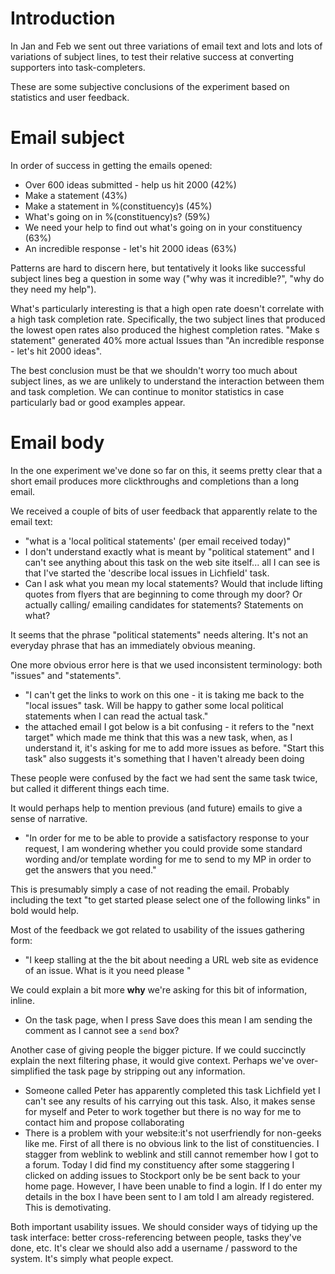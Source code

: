 # Introduction #

In Jan and Feb we sent out three variations of email text and lots and lots of variations of subject lines, to test their relative success at converting supporters into task-completers.

These are some subjective conclusions of the experiment based on statistics and user feedback.

# Email subject #
In order of success in getting the emails opened:

  * Over 600 ideas submitted - help us hit 2000 (42%)
  * Make a statement (43%)
  * Make a statement in %(constituency)s (45%)
  * What's going on in %(constituency)s? (59%)
  * We need your help to find out what's going on in your constituency (63%)
  * An incredible response - let's hit 2000 ideas (63%)

Patterns are hard to discern here, but tentatively it looks like successful subject lines beg a question in some way ("why was it incredible?", "why do they need my help").

What's particularly interesting is that a high open rate doesn't correlate with a high task completion rate.  Specifically, the two subject lines that produced the lowest open rates also produced the highest completion rates.  "Make s statement" generated 40% more actual Issues than "An incredible response - let's hit 2000 ideas".

The best conclusion must be that we shouldn't worry too much about subject lines, as we are unlikely to understand the interaction between them and task completion.  We can continue to monitor statistics in case particularly bad or good examples appear.

# Email body #
In the one experiment we've done so far on this, it seems pretty clear that a short email produces more clickthroughs and completions than a long email.

We received a couple of bits of user feedback that apparently relate to the email text:

  * "what is a 'local political statements' (per email received today)"
  * I don't understand exactly what is meant by "political statement" and I can't see anything about this task on the web site itself... all I can see is that I've started the 'describe local issues in Lichfield' task.
  * Can I ask what you mean my local statements?  Would that include lifting quotes from flyers that are beginning to come through my door?  Or actually calling/ emailing candidates for statements?  Statements on what?

It seems that the phrase "political statements" needs altering.  It's not an everyday phrase that has an immediately obvious meaning.

One more obvious error here is that we used inconsistent terminology: both "issues" and "statements".

  * "I can't get the links to work on this one - it is taking me back to the "local issues" task.  Will be happy to gather some local political statements when I can read the actual task."
  * the attached email I got below is a bit confusing - it refers to the "next target" which made me think that this was a new task, when, as I understand it, it's asking for me to add more issues as before.  "Start this task" also suggests it's something that I haven't already been doing

These people were confused by the fact we had sent the same task twice, but called it different things each time.

It would perhaps help to mention previous (and future) emails to give a sense of narrative.

  * "In order for me to be able to provide a satisfactory response to your request, I am wondering whether you could provide some standard wording and/or template wording for me to send to my MP in order to get the answers that you need."

This is presumably simply a case of not reading the email.  Probably including the text "to get started please select one of the following links" in bold would help.

Most of the feedback we got related to usability of the issues gathering form:

  * "I keep stalling at the the bit about needing a URL web site as evidence of an issue. What is it you need please "

We could explain a bit more **why** we're asking for this bit of information, inline.

  * On the task page, when I press Save does this mean I am sending the comment as I cannot see a `send` box?

Another case of giving people the bigger picture.  If we could succinctly explain the next filtering phase, it would give context.  Perhaps we've over-simplified the task page by stripping out any information.

  * Someone called Peter has apparently completed this task Lichfield yet I can't see any results of his carrying out this task. Also, it makes sense for myself and Peter to work together but there is no way for me to contact him and propose collaborating
  * There is a problem with your website:it's not userfriendly for non-geeks like me.  First of all there is no obvious link to the list of constituencies. I stagger from weblink to weblink and still cannot remember how I got to a forum.  Today I did find my constituency after some staggering I clicked on adding issues to Stockport only be be sent back to your home page.  However, I have been unable to find a login.  If I do enter my details in the box I have been sent to I am told I am already registered. This is demotivating.

Both important usability issues.  We should consider ways of tidying up the task interface: better cross-referencing between people, tasks they've done, etc.  It's clear we should also add a username / password to the system.  It's simply what people expect.